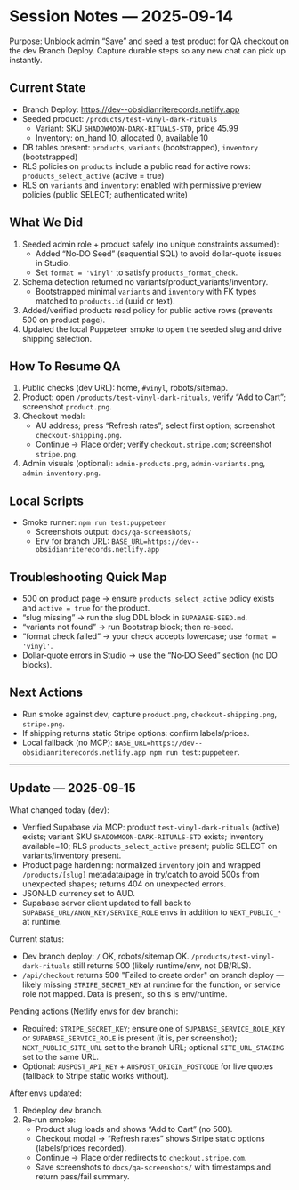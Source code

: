 # Session Notes — 2025‑09‑14

Purpose: Unblock admin “Save” and seed a test product for QA checkout on the dev Branch Deploy. Capture durable steps so any new chat can pick up instantly.

## Current State
- Branch Deploy: https://dev--obsidianriterecords.netlify.app
- Seeded product: `/products/test-vinyl-dark-rituals`
  - Variant: SKU `SHADOWMOON-DARK-RITUALS-STD`, price 45.99
  - Inventory: on_hand 10, allocated 0, available 10
- DB tables present: `products`, `variants` (bootstrapped), `inventory` (bootstrapped)
- RLS policies on `products` include a public read for active rows: `products_select_active` (active = true)
- RLS on `variants` and `inventory`: enabled with permissive preview policies (public SELECT; authenticated write)

## What We Did
1) Seeded admin role + product safely (no unique constraints assumed):
   - Added “No‑DO Seed” (sequential SQL) to avoid dollar‑quote issues in Studio.
   - Set `format = 'vinyl'` to satisfy `products_format_check`.
2) Schema detection returned no variants/product_variants/inventory.
   - Bootstrapped minimal `variants` and `inventory` with FK types matched to `products.id` (uuid or text).
3) Added/verified products read policy for public active rows (prevents 500 on product page).
4) Updated the local Puppeteer smoke to open the seeded slug and drive shipping selection.

## How To Resume QA
1) Public checks (dev URL): home, `#vinyl`, robots/sitemap.
2) Product: open `/products/test-vinyl-dark-rituals`, verify “Add to Cart”; screenshot `product.png`.
3) Checkout modal:
   - AU address; press “Refresh rates”; select first option; screenshot `checkout-shipping.png`.
   - Continue → Place order; verify `checkout.stripe.com`; screenshot `stripe.png`.
4) Admin visuals (optional): `admin-products.png`, `admin-variants.png`, `admin-inventory.png`.

## Local Scripts
- Smoke runner: `npm run test:puppeteer`
  - Screenshots output: `docs/qa-screenshots/`
  - Env for branch URL: `BASE_URL=https://dev--obsidianriterecords.netlify.app`

## Troubleshooting Quick Map
- 500 on product page → ensure `products_select_active` policy exists and `active = true` for the product.
- “slug missing” → run the slug DDL block in `SUPABASE-SEED.md`.
- “variants not found” → run Bootstrap block; then re‑seed.
- “format check failed” → your check accepts lowercase; use `format = 'vinyl'`.
- Dollar‑quote errors in Studio → use the “No‑DO Seed” section (no DO blocks).

## Next Actions
- Run smoke against dev; capture `product.png`, `checkout-shipping.png`, `stripe.png`.
- If shipping returns static Stripe options: confirm labels/prices.
- Local fallback (no MCP): `BASE_URL=https://dev--obsidianriterecords.netlify.app npm run test:puppeteer`.

---

## Update — 2025‑09‑15

What changed today (dev):
- Verified Supabase via MCP: product `test-vinyl-dark-rituals` (active) exists; variant SKU `SHADOWMOON-DARK-RITUALS-STD` exists; inventory available=10; RLS `products_select_active` present; public SELECT on variants/inventory present.
- Product page hardening: normalized `inventory` join and wrapped `/products/[slug]` metadata/page in try/catch to avoid 500s from unexpected shapes; returns 404 on unexpected errors.
- JSON‑LD currency set to AUD.
- Supabase server client updated to fall back to `SUPABASE_URL/ANON_KEY/SERVICE_ROLE` envs in addition to `NEXT_PUBLIC_*` at runtime.

Current status:
- Dev branch deploy: `/` OK, robots/sitemap OK. `/products/test-vinyl-dark-rituals` still returns 500 (likely runtime/env, not DB/RLS).
- `/api/checkout` returns 500 "Failed to create order" on branch deploy — likely missing `STRIPE_SECRET_KEY` at runtime for the function, or service role not mapped. Data is present, so this is env/runtime.

Pending actions (Netlify envs for dev branch):
- Required: `STRIPE_SECRET_KEY`; ensure one of `SUPABASE_SERVICE_ROLE_KEY` or `SUPABASE_SERVICE_ROLE` is present (it is, per screenshot); `NEXT_PUBLIC_SITE_URL` set to the branch URL; optional `SITE_URL_STAGING` set to the same URL.
- Optional: `AUSPOST_API_KEY` + `AUSPOST_ORIGIN_POSTCODE` for live quotes (fallback to Stripe static works without).

After envs updated:
1) Redeploy dev branch.
2) Re‑run smoke:
   - Product slug loads and shows “Add to Cart” (no 500).
   - Checkout modal → “Refresh rates” shows Stripe static options (labels/prices recorded).
   - Continue → Place order redirects to `checkout.stripe.com`.
   - Save screenshots to `docs/qa-screenshots/` with timestamps and return pass/fail summary.
